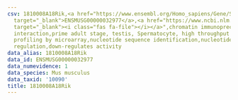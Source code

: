 ```yaml
---
csv: 1810008A18Rik,<a href="https://www.ensembl.org/Homo_sapiens/Gene/Summary?db=core;g=ENSMUSG00000032977"
  target="_blank">ENSMUSG00000032977</a>,<a href="https://www.ncbi.nlm.nih.gov/pubmed/23834426"
  target="_blank"><i class="fas fa-file"></i></a>",chromatin immunoprecipitation assay,direct
  interaction,prime adult stage, testis, Spermatocyte, high throughput transcription
  profiling by microarray,nucleotide sequence identification,nucleotide sequence identification,transcriptional
  regulation,down-regulates activity
data_alias: 1810008A18Rik
data_id: ENSMUSG00000032977
data_numevidence: 1
data_species: Mus musculus
data_taxid: '10090'
title: 1810008A18Rik
---
```

